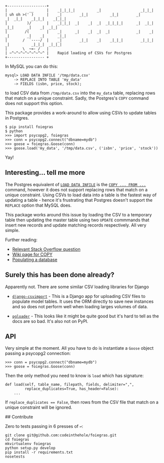 
    +------------------+
    |          __      |    _|_|_|_|          _|                  _|_|_|                                 
    | uh oh >(' )      |    _|        _|_|          _|_|        _|        _|  _|_|    _|_|_|    _|_|_|   
    |         )/       |    _|_|_|  _|    _|  _|  _|_|_|_|      _|  _|_|  _|_|      _|    _|  _|_|       
    |        /(        |    _|      _|    _|  _|  _|            _|    _|  _|        _|    _|      _|_|   
    |       /  `----/  |    _|        _|_|    _|    _|_|_|        _|_|_|  _|          _|_|_|  _|_|_|     
    |       \  ~=- /   |
    | ~^~^~^~^~^~^~^~^ |    Rapid loading of CSVs for Postgres
    +----------------- +

In MySQL you can do this:

    mysql> LOAD DATA INFILE '/tmp/data.csv'
        -> REPLACE INTO TABLE 'my_data'
        -> FIELDS (isbn, price, stock);

to load CSV data from `/tmp/data.csv` into the `my_data` table, replacing rows
that match on a unique constraint.  Sadly, the Postgres's `COPY` command does
not support this option.

This package provides a work-around to allow using CSVs to update tables in
Postgres.

    $ pip install foiegras 
    $ python
    >>> import psycopg2, foiegras
    >>> conn = psycopg2.connect("dbname=mydb")
    >>> goose = foiegras.Goose(conn)
    >>> goose.load('my_data', '/tmp/data.csv', ('isbn', 'price', 'stock'))

Yay!

## Interesting... tell me more

The Postgres equivalent of [`LOAD DATA INFILE`](http://dev.mysql.com/doc/refman/5.1/en/load-data.html) 
is the [`COPY ... FROM ...`](http://www.postgresql.org/docs/9.2/static/sql-copy.html)
command, however it does not support replacing rows that match on a unique
constraint.  Using CSVs to load data into a table is the fastest way of
updating a table - hence it's frustrating that Postgres doesn't
support the `REPLACE` option that MySQL does.

This package works around this issue by loading the CSV to a temporary table then 
updating the master table using two `UPDATE` commmands that insert new records and update
matching records respectively.  All very simple.

Further reading:

* [Relevant Stack Overflow question](http://stackoverflow.com/questions/8910494/how-to-update-selected-rows-with-values-from-a-csv-file-in-postgres)
* [Wiki page for COPY](http://www.postgresql.org/docs/9.2/static/sql-copy.html)
* [Populating a database](http://www.postgresql.org/docs/8.3/static/populate.html)

## Surely this has been done already?

Apparently not.  There are some similar CSV loading libraries for Django

* [`django-csvimport`](http://pypi.python.org/pypi/django-csvimport) - This is a Django
  app for uploading CSV files to populate model tables.  It uses the ORM directly to save
  new instances and so does not perform well when loading larges volumes of data.

* [`pgloader`](http://pgfoundry.org/projects/pgloader/) - This looks like it might be quite good 
  but it's hard to tell as the docs are so bad.  It's also not on PyPI.

## API

Very simple at the moment.  All you have to do is instantiate a `Goose` object passing a
psycopg2 connection:

	>>> conn = psycopg2.connect("dbname=mydb")
	>>> goose = foiegras.Goose(conn)

Then the only method you need to know is `load` which has signature:

	def load(self, table_name, filepath, fields, delimiter=",", 
	         replace_duplicates=True, has_header=False):
	    ...

If `replace_duplicates == False`, then rows from the CSV file that match on a
unique constraint will be ignored.

## Contribute

Zero to tests passing in 6 presses of `↩`:

	git clone git@github.com:codeinthehole/foiegras.git
	cd foiegras
	mkvirtualenv foiegras
	python setup.py develop
	pip install -r requirements.txt
	nosetests

